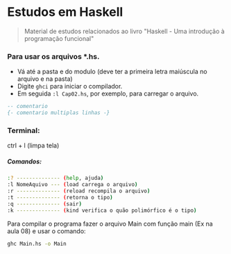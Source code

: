# Estudos em Haskell
> Material de estudos relacionados ao livro "Haskell - Uma introdução à programação funcional"

### Para usar os arquivos *.hs.
* Vá até a pasta e do modulo (deve ter a primeira letra maiúscula no arquivo e na pasta)
* Digite `ghci` para iniciar o compilador.
* Em seguida `:l Cap02.hs`, por exemplo, para carregar o arquivo.

```haskell
-- comentario
{- comentario multiplas linhas -}
```

### Terminal:
ctrl + l (limpa tela)

##### Comandos:
```bash
:? -------------- (help, ajuda)
:l NomeAquivo --- (load carrega o arquivo)
:r -------------- (reload recompila o arquivo)
:t -------------- (retorna o tipo)
:q -------------- (sair)
:k -------------- (kind verifica o quão polimórfico é o tipo)
```

Para compilar o programa fazer o arquivo Main com função main (Ex na aula 08) e usar o comando:
```bash
ghc Main.hs -o Main
```